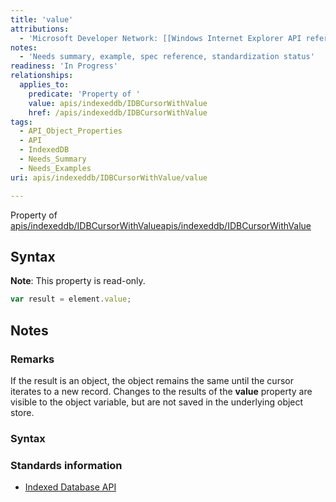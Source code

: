 ```yaml
---
title: 'value'
attributions:
  - 'Microsoft Developer Network: [[Windows Internet Explorer API reference](http://msdn.microsoft.com/en-us/library/ie/hh828809%28v=vs.85%29.aspx) Article]'
notes:
  - 'Needs summary, example, spec reference, standardization status'
readiness: 'In Progress'
relationships:
  applies_to:
    predicate: 'Property of '
    value: apis/indexeddb/IDBCursorWithValue
    href: /apis/indexeddb/IDBCursorWithValue
tags:
  - API_Object_Properties
  - API
  - IndexedDB
  - Needs_Summary
  - Needs_Examples
uri: apis/indexeddb/IDBCursorWithValue/value

---
```

Property of [apis/indexeddb/IDBCursorWithValue](/apis/indexeddb/IDBCursorWithValue)[apis/indexeddb/IDBCursorWithValue](/apis/indexeddb/IDBCursorWithValue)

## Syntax

**Note**: This property is read-only.

``` js
var result = element.value;
```

## Notes

### Remarks

If the result is an object, the object remains the same until the cursor iterates to a new record. Changes to the results of the **value** property are visible to the object variable, but are not saved in the underlying object store.

### Syntax

### Standards information

-   [Indexed Database API](http://go.microsoft.com/fwlink/p/?LinkId=224519)
